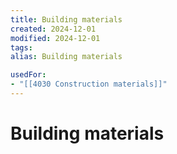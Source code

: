 ```yaml
---
title: Building materials
created: 2024-12-01
modified: 2024-12-01
tags: 
alias: Building materials

usedFor:
- "[[4030 Construction materials]]"
---
```

# Building materials
